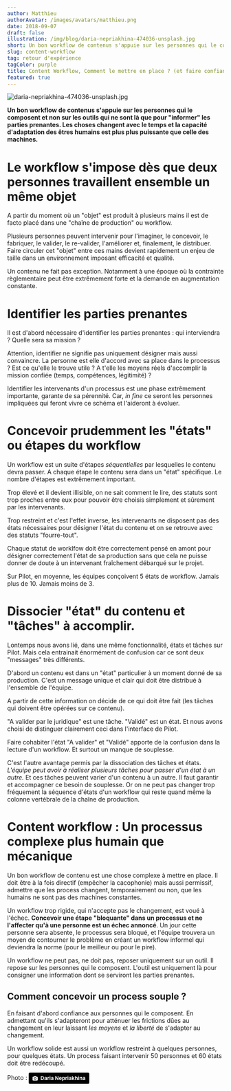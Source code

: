 ```yaml
---
author: Matthieu
authorAvatar: /images/avatars/matthieu.png
date: 2018-09-07
draft: false
illustration: /img/blog/daria-nepriakhina-474036-unsplash.jpg
short: Un bon workflow de contenus s'appuie sur les personnes qui le composent et non sur les outils qui ne sont là que pour "informer" les parties prenantes...
slug: content-workflow
tag: retour d'expérience
tagColor: purple
title: Content Workflow, Comment le mettre en place ? (et faire confiance aux parties prenantes)
featured: true
---
```



![daria-nepriakhina-474036-unsplash.jpg](/img/blog/daria-nepriakhina-474036-unsplash.jpg "daria-nepriakhina-474036-unsplash.jpg")

**Un bon workflow de contenus s'appuie sur les personnes qui le composent et non sur les outils qui ne sont là que pour "informer" les parties prenantes. Les choses changent avec le temps et la capacité d'adaptation des êtres humains est plus plus puissante que celle des machines.**

# Le workflow s'impose dès que deux personnes travaillent ensemble un même objet

A partir du moment où un "objet" est produit à plusieurs mains il est de facto placé dans une "chaîne de production" ou workflow. 

Plusieurs personnes peuvent intervenir pour l'imaginer, le concevoir, le fabriquer, le valider, le re-valider, l'améliorer et, finalement, le distribuer. Faire circuler cet "objet" entre ces mains devient rapidement un enjeu de taille dans un environnement imposant efficacité et qualité.

Un contenu ne fait pas exception. Notamment à une époque où la contrainte règlementaire peut être extrêmement forte et la demande en augmentation constante.

# Identifier les parties prenantes

Il est d'abord nécessaire d'identifier les parties prenantes : qui interviendra ? Quelle sera sa mission ? 

Attention, identifier ne signifie pas uniquement désigner mais aussi convaincre. La personne est elle d'accord avec sa place dans le processus ? Est ce qu'elle le trouve utile ? A t'elle les moyens réels d'accomplir la mission confiée (temps, compétences, légitimité) ?

Identifier les intervenants d'un processus est une phase extrêmement importante, garante de sa pérennité. Car, *in fine* ce seront les personnes impliquées qui feront vivre ce schéma et l'aideront à évoluer.

# Concevoir prudemment les "états" ou étapes du workflow

Un workflow est un suite d'étapes *séquentielles* par lesquelles le contenu devra passer. A chaque étape le contenu sera dans un "état" spécifique. Le nombre d'étapes est extrêmement important. 

Trop élevé et il devient illisible, on ne sait comment le lire, des statuts sont trop proches entre eux pour pouvoir être choisis simplement et sûrement par les intervenants. 

Trop restreint et c'est l'effet inverse, les intervenants ne disposent pas des états nécessaires pour désigner l'état du contenu et on se retrouve avec des statuts "fourre-tout". 

Chaque statut de worklfow doit être correctement pensé en amont pour désigner correctement l'état de sa production sans que cela ne puisse donner de doute à un intervenant fraîchement débarqué sur le projet.

Sur Pilot, en moyenne, les équipes conçoivent 5 états de workflow. Jamais plus de 10. Jamais moins de 3.

# Dissocier "état" du contenu et "tâches" à accomplir.

Lontemps nous avons lié, dans une même fonctionnalité, états et tâches sur Pilot. Mais cela entrainait énormément de confusion car ce sont deux "messages" très différents.

D'abord un contenu est dans un "état" particulier à un moment donné de sa production. C'est un message unique et clair qui doit être distribué à l'ensemble de l'équipe. 

A partir de cette information on décide de ce qui doit être fait (les tâches qui doivent être opérées sur ce contenu).

"A valider par le juridique" est une tâche. "Validé" est un état. Et nous avons choisi de distinguer clairement ceci dans l'interface de Pilot.

Faire cohabiter l'état "A valider" et "Validé" apporte de la confusion dans la lecture d'un workflow. Et surtout un manque de souplesse.

C'est l'autre avantage permis par la dissociation des tâches et états. *L'équipe peut avoir à réaliser plusieurs tâches pour passer d'un état à un autre.* Et ces tâches peuvent varier d'un contenu à un autre. Il faut garantir et accompagner ce besoin de souplesse. Or on ne peut pas changer trop fréquement la séquence d'états d'un workflow qui reste quand même la colonne vertébrale de la chaîne de production.

# Content workflow : Un processus complexe plus humain que mécanique

Un bon workflow de contenu est une chose complexe à mettre en place. Il doit être à la fois directif (empêcher la cacophonie) mais aussi permissif, admettre que les process changent, temporairement ou non, que les humains ne sont pas des machines constantes.

Un workflow trop rigide, qui n'accepte pas le changement, est voué à l'échec. **Concevoir une étape "bloquante" dans un processus et ne l'affecter qu'à une personne est un échec annoncé**. Un jour cette personne sera absente, le processus sera bloqué, et l'équipe trouvera un moyen de contourner le problème en créant un workflow informel qui deviendra la norme (pour le meilleur ou pour le pire).

Un workflow ne peut pas, ne doit pas, reposer uniquement sur un outil. Il repose sur les personnes qui le composent. L'outil est uniquement là pour consigner une information dont se serviront les parties prenantes.

## Comment concevoir un process souple ?

En faisant d'abord confiance aux personnes qui le composent. En admettant qu'ils s'adapteront pour atténuer les frictions dûes au changement en leur laissant *les moyens* et *la liberté* de s'adapter au changement.

Un workflow solide est aussi un workflow restreint à quelques personnes, pour quelques états. Un process faisant intervenir 50 personnes et 60 états doit être redécoupé.



Photo : <a style="background-color:black;color:white;text-decoration:none;padding:4px 6px;font-family:-apple-system, BlinkMacSystemFont, &quot;San Francisco&quot;, &quot;Helvetica Neue&quot;, Helvetica, Ubuntu, Roboto, Noto, &quot;Segoe UI&quot;, Arial, sans-serif;font-size:12px;font-weight:bold;line-height:1.2;display:inline-block;border-radius:3px" href="https://unsplash.com/@epicantus?utm_medium=referral&amp;utm_campaign=photographer-credit&amp;utm_content=creditBadge" target="_blank" rel="noopener noreferrer" title="Download free do whatever you want high-resolution photos from Daria Nepriakhina"><span style="display:inline-block;padding:2px 3px"><svg xmlns="http://www.w3.org/2000/svg" style="height:12px;width:auto;position:relative;vertical-align:middle;top:-1px;fill:white" viewBox="0 0 32 32"><title>unsplash-logo</title><path d="M20.8 18.1c0 2.7-2.2 4.8-4.8 4.8s-4.8-2.1-4.8-4.8c0-2.7 2.2-4.8 4.8-4.8 2.7.1 4.8 2.2 4.8 4.8zm11.2-7.4v14.9c0 2.3-1.9 4.3-4.3 4.3h-23.4c-2.4 0-4.3-1.9-4.3-4.3v-15c0-2.3 1.9-4.3 4.3-4.3h3.7l.8-2.3c.4-1.1 1.7-2 2.9-2h8.6c1.2 0 2.5.9 2.9 2l.8 2.4h3.7c2.4 0 4.3 1.9 4.3 4.3zm-8.6 7.5c0-4.1-3.3-7.5-7.5-7.5-4.1 0-7.5 3.4-7.5 7.5s3.3 7.5 7.5 7.5c4.2-.1 7.5-3.4 7.5-7.5z"></path></svg></span><span style="display:inline-block;padding:2px 3px">Daria Nepriakhina</span></a>


